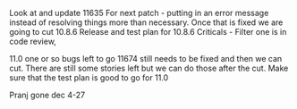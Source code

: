Look at and update 11635
For next patch - putting in an error message instead of resolving things more than necessary.
Once that is fixed we are going to cut 10.8.6
Release and test plan for 10.8.6
Criticals - Filter one is in code review, 

11.0 one or so bugs left to go 11674 still needs to be fixed and then we can cut. 
There are still some stories left but we can do those after the cut.
Make sure that the test plan is good to go for 11.0

Pranj gone dec 4-27